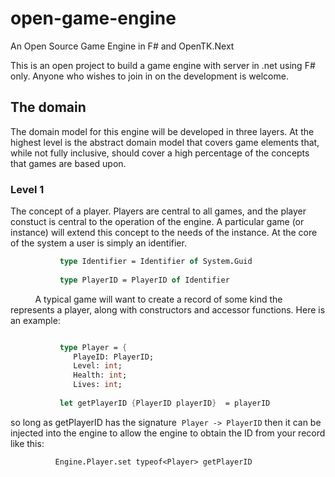 # open-game-engine
An Open Source Game Engine in F# and OpenTK.Next

This is an open project to build a game engine with server in .net using F# only.  Anyone who wishes to join in on the development is welcome.

## The domain

The domain model for this engine will be developed in three layers.  At the highest level is the abstract domain model that covers game elements that, while not fully inclusive, should cover a high percentage of the concepts that games are based upon.

### Level 1

The concept of a player.  Players are central to all games, and the player constuct is central to the operation of the engine.  A particular game (or instance) will extend this concept to the needs of the instance.  At the core of the system a user is simply an identifier.

```FSharp
           type Identifier = Identifier of System.Guid
           
           type PlayerID = PlayerID of Identifier
```           
           
           
A typical game will want to create a record of some kind the represents a player, along with constructors and accessor functions.  Here is an example:

```FSharp

           type Player = {
              PlayeID: PlayerID;
              Level: int;
              Health: int;
              Lives: int;
              
           let getPlayerID {PlayerID playerID}  = playerID
```

so long as getPlayerID has the signature  `Player -> PlayerID` then it can be injected into the engine to allow the engine to obtain the ID from your record like this:

```FSharp
          Engine.Player.set typeof<Player> getPlayerID
```          

           
           
